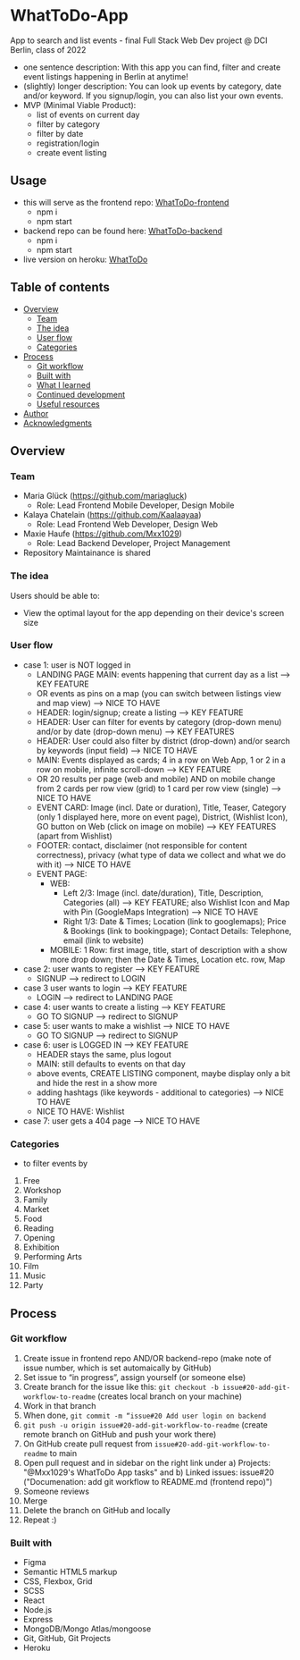 # WhatToDo-App
App to search and list events - final Full Stack Web Dev project @ DCI Berlin, class of 2022

- one sentence description: With this app you can find, filter and create event listings happening in Berlin at anytime!
- (slightly) longer description: You can look up events by category, date and/or keyword. If you signup/login, you can also list your own events.
- MVP (Minimal Viable Product):
  - list of events on current day
  - filter by category
  - filter by date
  - registration/login
  - create event listing

## Usage
  - this will serve as the frontend repo: [WhatToDo-frontend](https://github.com/mariagluck/WhatToDo-frontend)
    - npm i
    - npm start 
  - backend repo can be found here: [WhatToDo-backend](https://github.com/mariagluck/WhatToDo-backend)
    - npm i
    - npm start
  - live version on heroku: [WhatToDo](https://whattodooo.herokuapp.com/)

## Table of contents
- [Overview](#overview)
  - [Team](#team)
  - [The idea](#the-idea)
  - [User flow](#user-flow)
  - [Categories](#categories)
- [Process](#process)
  - [Git workflow](#git-workflow)
  - [Built with](#built-with)
  - [What I learned](#what-i-learned)
  - [Continued development](#continued-development)
  - [Useful resources](#useful-resources)
- [Author](#author)
- [Acknowledgments](#acknowledgments)

## Overview
### Team

- Maria Glück (https://github.com/mariagluck)
  - Role: Lead Frontend Mobile Developer, Design Mobile
- Kalaya Chatelain (https://github.com/Kaalaayaa)
  - Role: Lead Frontend Web Developer, Design Web
- Maxie Haufe (https://github.com/Mxx1029)
  - Role: Lead Backend Developer, Project Management
- Repository Maintainance is shared

### The idea

Users should be able to:
- View the optimal layout for the app depending on their device's screen size

### User flow 
- case 1: user is NOT logged in
  - LANDING PAGE MAIN: events happening that current day as a list --> KEY FEATURE
  - OR events as pins on a map (you can switch between listings view and map view) --> NICE TO HAVE
  - HEADER: login/signup; create a listing --> KEY FEATURE
  - HEADER: User can filter for events by category (drop-down menu) and/or by date (drop-down menu) --> KEY FEATURES
  - HEADER: User could also filter by district (drop-down) and/or search by keywords (input field) --> NICE TO HAVE
  - MAIN: Events displayed as cards; 4 in a row on Web App, 1 or 2 in a row on mobile, infinite scroll-down --> KEY FEATURE 
  - OR 20 results per page (web and mobile) AND on mobile change from 2 cards per row view (grid) to 1 card per row view (single)  --> NICE TO HAVE
  - EVENT CARD: Image (incl. Date or duration), Title, Teaser, Category (only 1 displayed here, more on event page), District, (Wishlist Icon), GO button on Web (click on image on mobile) --> KEY FEATURES (apart from Wishlist)
  - FOOTER: contact, disclaimer (not responsible for content correctness), privacy (what type of data we collect and what we do with it) --> NICE TO HAVE
  - EVENT PAGE: 
    - WEB: 
      - Left 2/3: Image (incl. date/duration), Title, Description, Categories (all) --> KEY FEATURE; also Wishlist Icon and Map with Pin (GoogleMaps Integration) --> NICE TO HAVE
      - Right 1/3: Date & Times; Location (link to googlemaps); Price & Bookings (link to bookingpage); Contact Details: Telephone, email (link to website)
    - MOBILE: 1 Row: first image, title, start of description with a show more drop down; then the Date & Times, Location etc. row, Map
- case 2: user wants to register --> KEY FEATURE
  - SIGNUP --> redirect to LOGIN
- case 3 user wants to login --> KEY FEATURE
  - LOGIN --> redirect to LANDING PAGE
- case 4: user wants to create a listing --> KEY FEATURE
  - GO TO SIGNUP --> redirect to SIGNUP
- case 5: user wants to make a wishlist --> NICE TO HAVE
  - GO TO SIGNUP --> redirect to SIGNUP
- case 6: user is LOGGED IN --> KEY FEATURE
  - HEADER stays the same, plus logout
  - MAIN: still defaults to events on that day
  - above events, CREATE LISTING component, maybe display only a bit and hide the rest in a show more
  - adding hashtags (like keywords - additional to categories) --> NICE TO HAVE
  - NICE TO HAVE: Wishlist
- case 7: user gets a 404 page --> NICE TO HAVE

### Categories 
- to filter events by
1. Free
2. Workshop
3. Family
4. Market
5. Food
6. Reading
7. Opening
8. Exhibition
9. Performing Arts
10. Film
11. Music
12. Party

## Process
### Git workflow
1. Create issue in frontend repo AND/OR backend-repo (make note of issue number, which is set automaically by GitHub)
2. Set issue to “in progress”, assign yourself (or someone else)
3. Create branch for the issue like this: `git checkout -b issue#20-add-git-workflow-to-readme` (creates local branch on your machine)
4. Work in that branch
5. When done, `git commit -m “issue#20 Add user login on backend`
6. `git push -u origin issue#20-add-git-workflow-to-readme` (create remote branch on GitHub and push your work there)
7. On GitHub create pull request from `issue#20-add-git-workflow-to-readme` to main
8. Open pull request and in sidebar on the right link under a) Projects: "@Mxx1029's WhatToDo App tasks" and b) Linked issues: issue#20 ("Documenation: add git workflow to README.md (frontend repo)")
9. Someone reviews
10. Merge
11. Delete the branch on GitHub and locally
12. Repeat :)
### Built with
- Figma
- Semantic HTML5 markup
- CSS, Flexbox, Grid
- SCSS
- React
- Node.js
- Express
- MongoDB/Mongo Atlas/mongoose
- Git, GitHub, Git Projects
- Heroku

